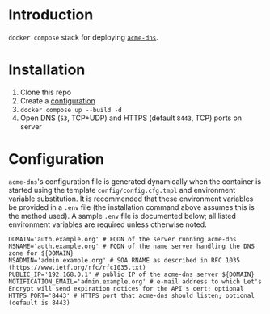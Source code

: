 # Introduction

`docker compose` stack for deploying [`acme-dns`](https://github.com/joohoi/acme-dns).


# Installation

1. Clone this repo
2. Create a [configuration](#configuration)
3. `docker compose up --build -d`
4. Open DNS (`53`, TCP+UDP) and HTTPS (default `8443`, TCP) ports on server

# Configuration

`acme-dns`'s configuration file is generated dynamically when the container is started using 
the template `config/config.cfg.tmpl` and environment variable substitution. It is recommended 
that these environment variables be provided in a `.env` file (the installation command above 
assumes this is the method used). A sample `.env` file is documented below; all listed environment 
variables are required unless otherwise noted.

```
DOMAIN='auth.example.org' # FQDN of the server running acme-dns
NSNAME='auth.example.org' # FQDN of the name server handling the DNS zone for ${DOMAIN}
NSADMIN='admin.example.org' # SOA RNAME as described in RFC 1035 (https://www.ietf.org/rfc/rfc1035.txt)
PUBLIC_IP='192.168.0.1' # public IP of the acme-dns server ${DOMAIN}
NOTIFICATION_EMAIL='admin.example.org' # e-mail address to which Let's Encrypt will send expiration notices for the API's cert; optional
HTTPS_PORT='8443' # HTTPS port that acme-dns should listen; optional (default is 8443)
```
